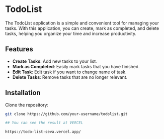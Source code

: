 # TodoList

The TodoList application is a simple and convenient tool for managing your tasks. With this application, you can create, mark as completed, and delete tasks, helping you organize your time and increase productivity.

## Features

- **Create Tasks**: Add new tasks to your list.
- **Mark as Completed**: Easily mark tasks that you have finished.
- **Edit Task**: Edit task if you want to change name of task.
- **Delete Tasks**: Remove tasks that are no longer relevant.

## Installation

 Clone the repository:

   ```bash
   git clone https://github.com/your-username/todolist.git

## You can see the result at VERCEL

   https://todo-list-seva.vercel.app/

